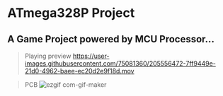 # ATmega328P Project

## A Game Project powered by MCU Processor...

> Playing preview
https://user-images.githubusercontent.com/75081360/205556472-7ff9449e-21d0-4962-baee-ec20d2e9f18d.mov

> PCB
![ezgif com-gif-maker](https://user-images.githubusercontent.com/75081360/205558036-a9276dd3-40ba-414b-83e9-c5321475656f.png)
